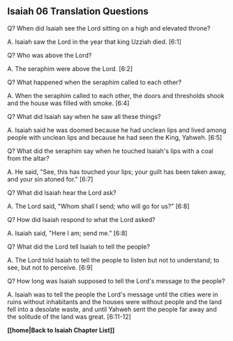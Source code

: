 ## Isaiah 06 Translation Questions ##

Q? When did Isaiah see the Lord sitting on a high and elevated throne?

A. Isaiah saw the Lord in the year that king Uzziah died. [6:1]

Q? Who was above the Lord?

A. The seraphim were above the Lord. [6:2]

Q? What happened when the seraphim called to each other?

A. When the seraphim called to each other, the doors and thresholds shook and the house was filled with smoke. [6:4]

Q? What did Isaiah say when he saw all these things?

A. Isaiah said he was doomed because he had unclean lips and lived among people with unclean lips and because he had seen the King, Yahweh. [6:5]

Q? What did the seraphim say when he touched Isaiah's lips with a coal from the altar?

A. He said, "See, this has touched your lips; your guilt has been taken away, and your sin atoned for." [6:7]

Q? What did Isaiah hear the Lord ask?

A. The Lord said, "Whom shall I send; who will go for us?" [6:8]

Q? How did Isaiah respond to what the Lord asked?

A. Isaiah said, "Here I am; send me." [6:8]

Q? What did the Lord tell Isaiah to tell the people?

A. The Lord told Isaiah to tell the people to listen but not to understand; to see, but not to perceive. [6:9]

Q? How long was Isaiah supposed to tell the Lord's message to the people?

A. Isaiah was to tell the people the Lord's message until the cities were in ruins without inhabitants and the houses were without people and the land fell into a desolate waste, and until Yahweh sent the people far away and the solitude of the land was great. [6:11-12]

__[[home|Back to Isaiah Chapter List]]__

